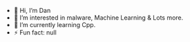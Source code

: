 - 👋 Hi, I’m Dan
- 👀 I’m interested in malware, Machine Learning & Lots more.
- 🌱 I’m currently learning Cpp.
- ⚡ Fun fact: null

<!---
Dangongg/Dangongg is a ✨ special ✨ repository because its `README.md` (this file) appears on your GitHub profile.
You can click the Preview link to take a look at your changes.
--->

